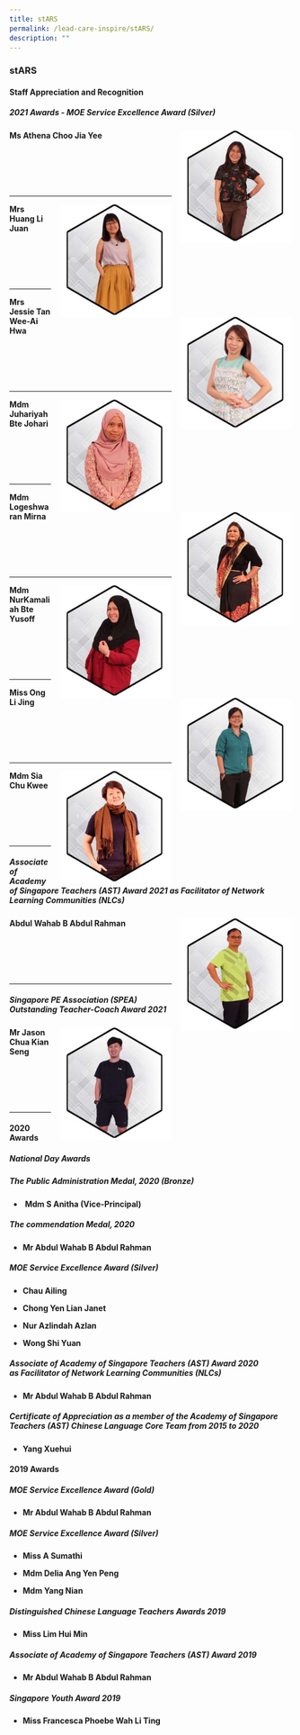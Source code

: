 ```yaml
---
title: stARS
permalink: /lead-care-inspire/stARS/
description: ""
---
```

### stARS

#### Staff Appreciation and Recognition

##### 2021 Awards - MOE Service Excellence Award (Silver)

<img src="/images/stars1.png" style="width:200px;height:200px;margin-left:15px;" align = "right"> **Ms Athena Choo Jia Yee** <br><br><br><br><br><br>

* * *

<img src="/images/stars2.png" style="width:200px;height:200px;margin-left:15px;" align = "right"> **Mrs Huang Li Juan** <br><br><br><br><br><br>

* * *

<img src="/images/stars3.png" style="width:200px;height:200px;margin-left:15px;" align = "right"> **Mrs Jessie Tan Wee-Ai Hwa** <br><br><br><br><br><br>

* * *

<img src="/images/stars4.png" style="width:200px;height:200px;margin-left:15px;" align = "right"> **Mdm Juhariyah Bte Johari** <br><br><br><br><br><br>

* * *

<img src="/images/stars5.png" style="width:200px;height:200px;margin-left:15px;" align = "right"> **Mdm Logeshwaran Mirna** <br><br><br><br><br><br>

* * *

<img src="/images/stars6.png" style="width:200px;height:200px;margin-left:15px;" align = "right"> **Mdm NurKamaliah Bte Yusoff** <br><br><br><br><br><br>

* * *

<img src="/images/stars7.png" style="width:200px;height:200px;margin-left:15px;" align = "right"> **Miss Ong Li Jing** <br><br><br><br><br><br>

* * *

<img src="/images/stars8.png" style="width:200px;height:200px;margin-left:15px;" align = "right"> **Mdm Sia Chu Kwee** <br><br><br><br><br><br>

* * *

##### Associate of Academy of Singapore Teachers (AST) Award 2021 as Facilitator of Network Learning Communities (NLCs)

<img src="/images/stars9.png" style="width:200px;height:200px;margin-left:15px;" align = "right"> **Abdul Wahab B Abdul Rahman** <br><br><br><br><br><br>

* * *

##### Singapore PE Association (SPEA) Outstanding Teacher-Coach Award 2021

<img src="/images/stars10.png" style="width:200px;height:200px;margin-left:15px;" align = "right"> **Mr Jason Chua Kian Seng** <br><br><br><br><br><br>

* * *

#### 2020 Awards

##### National Day Awards

##### The Public Administration Medal, 2020 (Bronze)

*    **Mdm S Anitha (Vice-Principal)**   
    

##### The commendation Medal, 2020

*   **Mr Abdul Wahab B Abdul Rahman**


##### MOE Service Excellence Award (Silver)

*   **Chau Ailing**

*   **Chong Yen Lian Janet**

*   **Nur Azlindah Azlan**

*   **Wong Shi Yuan**

##### Associate of Academy of Singapore Teachers (AST) Award 2020 as Facilitator of Network Learning Communities (NLCs)


*   **Mr Abdul Wahab B Abdul Rahman**



##### Certificate of Appreciation as a member of the Academy of Singapore Teachers (AST) Chinese Language Core Team from 2015 to 2020



*   **Yang Xuehui**

  

#### 2019 Awards  

##### MOE Service Excellence Award (Gold)

*   **Mr Abdul Wahab B Abdul Rahman**

  
##### MOE Service Excellence Award (Silver)

*   **Miss A Sumathi**

*   **Mdm Delia Ang Yen Peng**

*   **Mdm Yang Nian**


##### Distinguished Chinese Language Teachers Awards 2019 

*   **Miss Lim Hui Min**


##### Associate of Academy of Singapore Teachers (AST) Award 2019
 

*   **Mr Abdul Wahab B Abdul Rahman**

  

##### Singapore Youth Award 2019 
 

*   **Miss Francesca Phoebe Wah Li Ting**